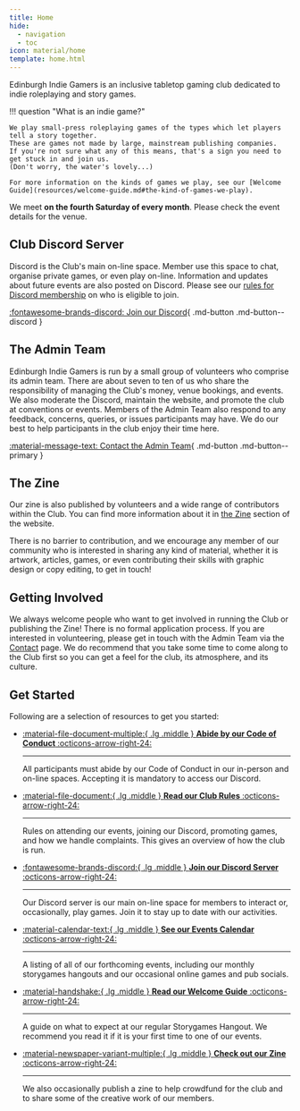 ```yaml
---
title: Home
hide:
  - navigation
  - toc
icon: material/home
template: home.html
---
```


Edinburgh Indie Gamers is an inclusive tabletop gaming club dedicated to indie roleplaying and story games.

!!! question "What is an indie game?"

    We play small-press roleplaying games of the types which let players tell a story together.
    These are games not made by large, mainstream publishing companies.
    If you're not sure what any of this means, that's a sign you need to get stuck in and join us.
    (Don't worry, the water's lovely...)

    For more information on the kinds of games we play, see our [Welcome Guide](resources/welcome-guide.md#the-kind-of-games-we-play).

We meet **on the fourth Saturday of every month**.
Please check the event details for the venue.

## Club Discord Server

Discord is the Club's main on-line space.
Member use this space to chat, organise private games, or even play on-line.
Information and updates about future events are also posted on Discord.
Please see our [rules for Discord membership](rules.md#discord-membership) on who is eligible to join.

[:fontawesome-brands-discord: Join our Discord](https://discord.gg/6vNbsq5tSV){ .md-button .md-button--discord }

## The Admin Team

Edinburgh Indie Gamers is run by a small group of volunteers who comprise its admin team.
There are about seven to ten of us who share the responsibility of managing the Club's money, venue bookings, and events.
We also moderate the Discord, maintain the website, and promote the club at conventions or events.
Members of the Admin Team also respond to any feedback, concerns, queries, or issues participants may have.
We do our best to help participants in the club enjoy their time here.

[:material-message-text: Contact the Admin Team](contact/index.md){ .md-button .md-button--primary }

## The Zine

Our zine is also published by volunteers and a wide range of contributors within the Club.
You can find more information about it in [the Zine](zine/index.md) section of the website.

There is no barrier to contribution, and we encourage any member of our community who is interested in sharing any kind of material, whether it is artwork, articles, games, or even contributing their skills with graphic design or copy editing, to get in touch!

## Getting Involved

We always welcome people who want to get involved in running the Club or publishing the Zine!
There is no formal application process.
If you are interested in volunteering, please get in touch with the Admin Team via the [Contact](contact/index.md) page.
We do recommend that you take some time to come along to the Club first so you can get a feel for the club, its atmosphere, and its culture.

## Get Started

Following are a selection of resources to get you started:

<div class="grid cards" markdown>

-   [:material-file-document-multiple:{ .lg .middle } **Abide by our Code of Conduct** :octicons-arrow-right-24:](code-of-conduct.md)

    ---

    All participants must abide by our Code of Conduct in our in-person and on-line spaces.
    Accepting it is mandatory to access our Discord.

-   [:material-file-document:{ .lg .middle } **Read our Club Rules** :octicons-arrow-right-24:](rules.md)

    ---

    Rules on attending our events, joining our Discord, promoting games, and how we handle complaints.
    This gives an overview of how the club is run.

-   [:fontawesome-brands-discord:{ .lg .middle } **Join our Discord Server** :octicons-arrow-right-24:](https://discord.gg/6vNbsq5tSV)

    ---

    Our Discord server is our main on-line space for members to interact or, occasionally, play games.
    Join it to stay up to date with our activities.

-   [:material-calendar-text:{ .lg .middle } **See our Events Calendar** :octicons-arrow-right-24:](events/index.md)

    ---

    A listing of all of our forthcoming events, including our monthly storygames hangouts and our occasional online games and pub socials.

-   [:material-handshake:{ .lg .middle } **Read our Welcome Guide** :octicons-arrow-right-24:](resources/welcome-guide.md)

    ---

    A guide on what to expect at our regular Storygames Hangout.
    We recommend you read it if it is your first time to one of our events.

-   [:material-newspaper-variant-multiple:{ .lg .middle } **Check out our Zine** :octicons-arrow-right-24:](zine/index.md)

    ---

    We also occasionally publish a zine to help crowdfund for the club and to share some of the creative work of our members.

</div>
